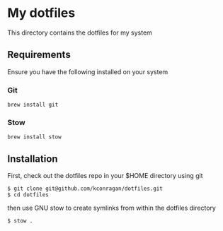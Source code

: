 # My dotfiles

This directory contains the dotfiles for my system

## Requirements

Ensure you have the following installed on your system

### Git

```
brew install git
```

### Stow

```
brew install stow
```

## Installation

First, check out the dotfiles repo in your $HOME directory using git

```
$ git clone git@github.com/kconragan/dotfiles.git
$ cd dotfiles
```

then use GNU stow to create symlinks from within the dotfiles directory

```
$ stow .
```
